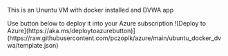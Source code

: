 This is an Ununtu VM with docker installed and DVWA app
<p>
Use button below to deploy it into your Azure subscription
![Deploy to Azure](https://aka.ms/deploytoazurebutton)](https://raw.githubusercontent.com/pczopik/azure/main/ubuntu_docker_dvwa/template.json)
